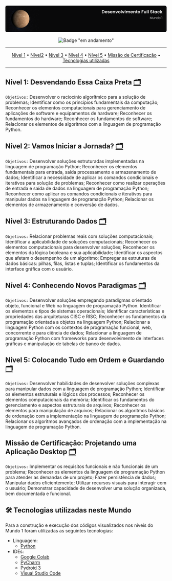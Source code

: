 ![Capa do Mundo 1](../.github/capa-nivel1.svg)

<div align="center">

![Badge "em andamento"](http://img.shields.io/badge/status-em%20andamento-yellow?style=for-the-badge)

---

[Nível 1](#nível-1-desvendando-essa-caixa-preta-) • [Nível2](#nível-2-vamos-iniciar-a-jornada-) • [Nível 3](#nível-3-estruturando-dados-) • [Nível 4](#nível-4-conhecendo-novos-paradigmas-) • [Nível 5](#nível-5-colocando-tudo-em-ordem-e-guardando-) • [Missão de Certificação](#missão-de-certificação-projetando-uma-aplicação-desktop-) • [Tecnologias utilizadas](#-tecnologias-utilizadas-neste-mundo)

---

</div>

## Nível 1: Desvendando Essa Caixa Preta [🗂](./nivel1/README.md)

`Objetivos:` Desenvolver o raciocínio algorítmico para a solução de problemas; Identificar como os princípios fundamentais da computação; Reconhecer os elementos computacionais para gerenciamento de aplicações de software e equipamentos de hardware; Reconhecer os fundamentos do hardware; Reconhecer os fundamentos de software; Relacionar os elementos de algoritmos com a linguagem de programação Python.

## Nível 2: Vamos Iniciar a Jornada? [🗂](./nivel2/README.md)

`Objetivos:` Desenvolver soluções estruturadas implementadas na linguagem de programação Python; Reconhecer os elementos fundamentais para entrada, saída processamento e armazenamento de dados; Identificar a necessidade de aplicar os comandos condicionais e iterativos para solução de problemas; Reconhecer como realizar operações de entrada e saída de dados na linguagem de programação Python; Reconhecer como aplicar os comandos condicionais e iterativos para manipular dados na linguagem de programação Python; Relacionar os elementos de armazenamento e conversão de dados.

## Nível 3: Estruturando Dados [🗂](./nivel3/README.md)

`Objetivos:` Relacionar problemas reais com soluções computacionais; Identificar a aplicabilidade de soluções computacionais; Reconhecer os elementos computacionais para desenvolver soluções; Reconhecer os elementos da lógica booleana e sua aplicabilidade; Identificar os aspectos que afetam o desempenho de um algoritmo; Empregar as estruturas de dados básicas: pilhas, filas, listas e tuplas; Identificar os fundamentos da interface gráfica com o usuário.

## Nível 4: Conhecendo Novos Paradigmas [🗂](./nivel4/README.md)

`Objetivos:` Desenvolver soluções empregando paradigmas orientado objeto, funcional e Web na linguagem de programação Python. Identificar os elementos e tipos de sistemas operacionais; Identificar características e propriedades das arquiteturas CISC e RISC; Reconhecer os fundamentos da programação orientada a objetos na linguagem Python; Relacionar a linguagem Python com os contextos de programação funcional, web, concorrente e para ciência de dados; Relacionar a linguagem de programação Python com frameworks para desenvolvimento de interfaces gráficas e manipulação de tabelas de banco de dados.

## Nível 5: Colocando Tudo em Ordem e Guardando [🗂](./nivel5/README.md)

`Objetivos:` Desenvolver habilidades de desenvolver soluções complexas para manipular dados com a linguagem de programação Python; Identificar os elementos estruturais e lógicos dos processos; Reconhecer os elementos computacionais da memória; Identificar os fundamentos do gerenciamento e aspectos estruturais de arquivos; Reconhecer os elementos para manipulação de arquivos; Relacionar os algoritmos básicos de ordenação com a implementação na linguagem de programação Python; Relacionar os algoritmos avançados de ordenação com a implementação na linguagem de programação Python.

## Missão de Certificação: Projetando uma Aplicação Desktop [🗂](https://github.com/guedesert/projetando-uma-aplicacao-desktop)

`Objetivos:` Implementar os requisitos funcionais e não funcionais de um problema; Reconhecer os elementos da linguagem de programação Python para atender as demandas de um projeto; Fazer persistência de dados; Manipular dados eficientemente; Utilizar recursos visuais para interagir com o usuário; Demonstrar capacidade de desenvolver uma solução organizada, bem documentada e funcional.

## 🛠 Tecnologias utilizadas neste Mundo

Para a construção e execução dos códigos visualizados nos níveis do Mundo 1 foram utilizadas as seguintes tecnologias:

- Linguagem:
  - [Python](https://www.python.org/)
- IDEs:
  - [Google Colab](https://colab.research.google.com/)
  - [PyCharm](https://www.jetbrains.com/pt-br/pycharm/)
  - [Pydroid 3](https://play.google.com/store/apps/details?id=ru.iiec.pydroid3)
  - [Visual Studio Code](https://code.visualstudio.com/)
